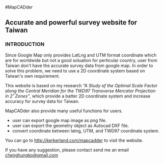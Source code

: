 #MapCADder
## Accurate and powerful survey website for Taiwan 

### INTRODUCTION

Since Google Map only provides LatLng and UTM format coordinate which are for worldwide but not a good soluation for perticular country, user from Taiwan don't have the accurate survey data from google map. In order to solve this problem, we need to use a 2D coordinate system based on Taiwan's own requirement.

This website is based on my research *"A Study of the Optimal Scale Factor along the Central Meridian for the TWD97 Transverse Mercator Projection in 2˚ Zones"*, which provide a batter 2D coordinate system and increase accuracy for survey data for Taiwan.

MapCADder also provide many useful functions for users.
- user can export google map image as png file.
- user can export the geometry object as Autocad DXF file.
- convert coordinate between latng, UTM, and TWD97 coordinate system.


You can go to http://kerkerland.com/mapcadder to visit the website.

If you have any suggestion, please contact send me an email chenghungko@gmail.com

